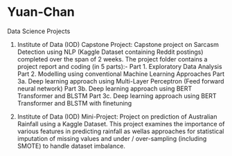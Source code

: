 # Yuan-Chan
Data Science Projects

1. Institute of Data (IOD) Capstone Project: 
Capstone project on Sarcasm Detection using NLP (Kaggle Dataset containing Reddit postings) completed over the span of 2 weeks.
The project folder contains a project report and coding (in 5 parts):-
  Part 1. Exploratory Data Analysis
  Part 2. Modelling using conventional Machine Learning Approaches
  Part 3a. Deep learning approach using Multi-Layer Perceptron (Feed forward neural network)
  Part 3b. Deep learning approach using BERT Transformer and BLSTM 
  Part 3c. Deep learning approach using BERT Transformer and BLSTM with finetuning

2. Institute of Data (IOD) Mini-Project:
Project on prediction of Australian Rainfall using a Kaggle Dataset.
This project examines the importance of various features in predicting rainfall as wellas approaches for statistical imputation of missing values and under / over-sampling (including SMOTE) to handle dataset imbalance.
